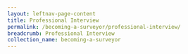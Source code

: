 ```yaml
---
layout: leftnav-page-content
title: Professional Interview
permalink: /becoming-a-surveyor/professional-interview/
breadcrumb: Professional Interview
collection_name: becoming-a-surveyor
---
```

